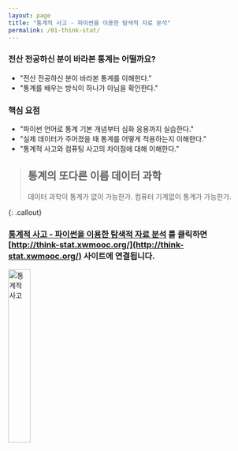 ```yaml
---
layout: page
title: "통계적 사고 - 파이썬을 이용한 탐색적 자료 분석"
permalink: /01-think-stat/
---
```


### 전산 전공하신 분이 바라본 통계는 어떨까요?

- "전산 전공하신 분이 바라본 통계를 이해한다."
- "통계를 배우는 방식이 하나가 아님을 확인한다."

### 핵심 요점

- "파이썬 언어로 통계 기본 개념부터 심화 응용까지 실습한다."
- "실제 데이터가 주어졌을 때 통계를 어떻게 적용하는지 이해한다."
- "통계적 사고와 컴퓨팅 사고의 차이점에 대해 이해한다."

> ## 통계의 또다른 이름 데이터 과학
>
> 데이터 과학이 통계가 없이 가능한가. 컴퓨터 기계없이 통계가 가능한가.
> 
{: .callout}


### [**통계적 사고 - 파이썬을 이용한 탐색적 자료 분석**](http://think-stat.xwmooc.org/) 를 클릭하면 [http://think-stat.xwmooc.org/](http://think-stat.xwmooc.org/) 사이트에 연결됩니다.

<img src="{{ site.root }}/fig/think_stats.png" alt="통계적 사고" width="30%">
